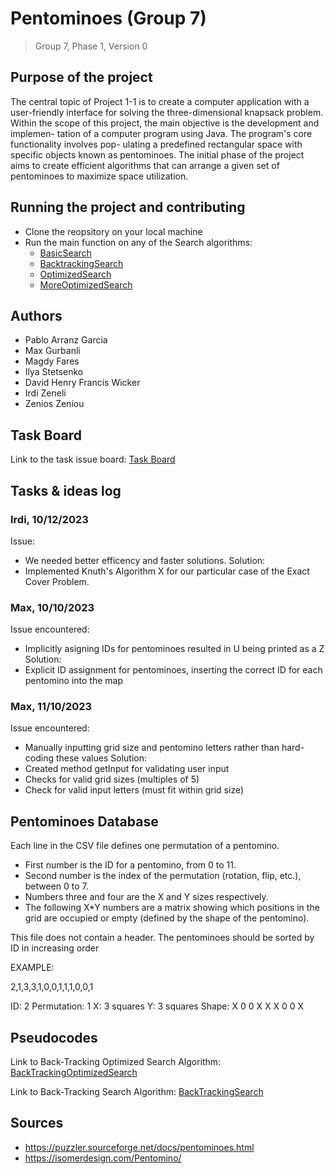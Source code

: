 # Pentominoes (Group 7)

> Group 7, Phase 1, Version 0

## Purpose of the project

The central topic of Project 1-1 is to create a computer application with a user-friendly
interface for solving the three-dimensional knapsack problem.
Within the scope of this project, the main objective is the development and implemen-
tation of a computer program using Java. The program's core functionality involves pop-
ulating a predefined rectangular space with specific objects known as pentominoes. The
initial phase of the project aims to create efficient algorithms that can arrange a given set
of pentominoes to maximize space utilization.

## Running the project and contributing

- Clone the reopsitory on your local machine
- Run the main function on any of the Search algorithms:
  - [BasicSearch](/src/BasicSearch.java)
  - [BacktrackingSearch](/src/BacktrackingSearch.java)
  - [OptimizedSearch](/src/OptimizedBacktrackingSearch.java)
  - [MoreOptimizedSearch](/src/MoreOptimizedBacktrackingSearch.java)

## Authors

- Pablo Arranz Garcia
- Max Gurbanli
- Magdy Fares
- Ilya Stetsenko
- David Henry Francis Wicker
- Irdi Zeneli
- Zenios Zeniou

## Task Board

Link to the task issue board: [Task Board](https://gitlab.maastrichtuniversity.nl/bcs_group07_2023/pentominoes_phase_1/-/boards)

## Tasks & ideas log

### Irdi, 10/12/2023

Issue:

- We needed better efficency and faster solutions.
  Solution:
- Implemented Knuth's Algorithm X for our particular case of the Exact Cover Problem.

### Max, 10/10/2023

Issue encountered:

- Implicitly asigning IDs for pentominoes resulted in U being printed as a Z
  Solution:
- Explicit ID assignment for pentominoes, inserting the correct ID for each pentomino into the map

### Max, 11/10/2023

Issue encountered:

- Manually inputting grid size and pentomino letters rather than hard-coding these values
  Solution:
- Created method getInput for validating user input
- Checks for valid grid sizes (multiples of 5)
- Check for valid input letters (must fit within grid size)

## Pentominoes Database

Each line in the CSV file defines one permutation of a pentomino.

- First number is the ID for a pentomino, from 0 to 11.
- Second number is the index of the permutation (rotation, flip, etc.), between 0 to 7.
- Numbers three and four are the X and Y sizes respectively.
- The following X\*Y numbers are a matrix showing which positions in the grid are occupied or empty (defined by the shape of the pentomino).

This file does not contain a header.
The pentominoes should be sorted by ID in increasing order

EXAMPLE:

2,1,3,3,1,0,0,1,1,1,0,0,1

ID: 2
Permutation: 1
X: 3 squares
Y: 3 squares
Shape:
X 0 0
X X X
0 0 X

## Pseudocodes

Link to Back-Tracking Optimized Search Algorithm: [BackTrackingOptimizedSearch](https://docs.google.com/document/d/1wwk5FOKyLLafBVtT9_tLXfCmRmyiZxNemiu4MnZcsXg/edit?usp=sharing)

Link to Back-Tracking Search Algorithm: [BackTrackingSearch](https://docs.google.com/document/d/1QUhCzTZASHgzQBXHoYxiuWhmx9RlNDJkyV1RkCMT9Ic/edit?usp=sharing)

## Sources

- https://puzzler.sourceforge.net/docs/pentominoes.html
- https://isomerdesign.com/Pentomino/
